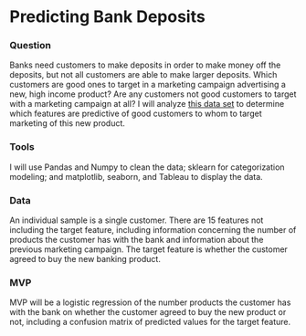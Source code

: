 # Predicting Bank Deposits

### Question
Banks need customers to make deposits in order to make money off the deposits, but not all customers are able to make larger deposits. Which customers are good ones to target in a marketing campaign advertising a new, high income product? Are any customers not good customers to target with a marketing campaign at all? I will analyze [this data set](https://www.kaggle.com/rashmiranu/banking-dataset-classification?select=new_train.csv) to determine which features are predictive of good customers to whom to target marketing of this new product. 

### Tools
I will use Pandas and Numpy to clean the data; sklearn for categorization modeling; and matplotlib, seaborn, and Tableau to display the data.

### Data
An individual sample is a single customer. There are 15 features not including the target feature, including information concerning the number of products the customer has with the bank and information about the previous marketing campaign. The target feature is whether the customer agreed to buy the new banking product.

### MVP
MVP will be a logistic regression of the number products the customer has with the bank on whether the customer agreed to buy the new product or not, including a confusion matrix of predicted values for the target feature.
